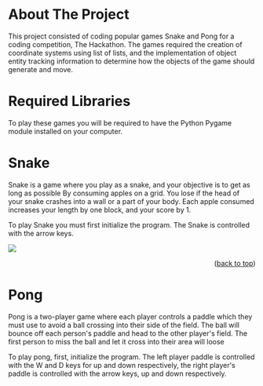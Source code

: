 
# About The Project

This project consisted of coding popular games Snake and Pong for a coding competition, The Hackathon.
The games required the creation of coordinate systems using list of lists, and the implementation of
object entity tracking information to determine how the objects of the game should generate and move.

# Required Libraries

To play these games you will be required to have the Python Pygame module installed on your computer.

# Snake
Snake is a game where you play as a snake, and your objective is to get as long as possible
By consuming apples on a grid. You lose if the head of your snake crashes into a wall or 
a part of your body. Each apple consumed increases your length by one block, and your score by 1.

To play Snake you must first initialize the program. The Snake is controlled with the arrow keys.

![](https://github.com/pablosabaterlp/EECE2140FinalProject/blob/main/otherFiles/simulationgif.gif)
<p align="right">(<a href="#readme-top">back to top</a>)</p>

# Pong

Pong is a two-player game where each player controls a paddle which they must use to avoid a ball
crossing into their side of the field. The ball will bounce off each person's paddle and head to the
other player's field. The first person to miss the ball and let it cross into their area will loose

To play pong, first, initialize the program. The left player paddle is controlled with the W and D keys
for up and down respectively, the right player's paddle is controlled with the arrow keys, up and down
respectively.
